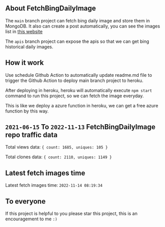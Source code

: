 ## About FetchBingDailyImage

The `main` branch project can fetch bing daily image and store them in MongoDB.
It also can create a post automatically, you can see the images list in [this website](https://oursalbum.netlify.app)

The `apis` branch project can expose the apis so that we can get bing historical daily images.

## How it work

Use schedule Github Action to automatically update readme.md file to trigger the Github Action to deploy main branch project to heroku.

After deploying in heroku, heroku will automatically execute `npm start` command to run this project, so we can fetch the image everyday.

This is like we deploy a azure function in heroku, we can get a free azure function by this way.

## `2021-06-15` To `2022-11-13` FetchBingDailyImage repo traffic data

Total views data: `{ count: 1685, uniques: 105 }`

Total clones data: `{ count: 2110, uniques: 1149 }`

## Latest fetch images time

Latest fetch images time: `2022-11-14 08:19:34`

## To everyone

If this project is helpful to you please star this project, this is an encouragement to me `:)`




